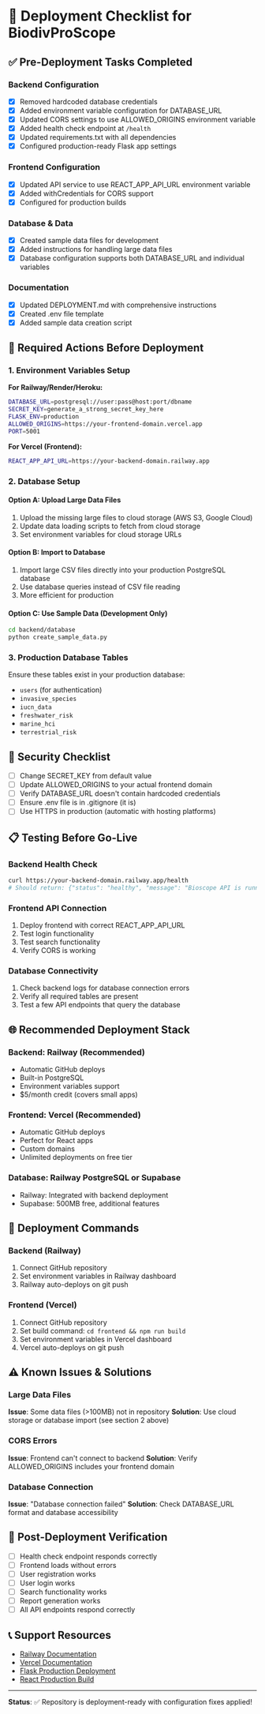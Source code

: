 # 🚀 Deployment Checklist for BiodivProScope

## ✅ Pre-Deployment Tasks Completed

### Backend Configuration
- [x] Removed hardcoded database credentials
- [x] Added environment variable configuration for DATABASE_URL
- [x] Updated CORS settings to use ALLOWED_ORIGINS environment variable
- [x] Added health check endpoint at `/health`
- [x] Updated requirements.txt with all dependencies
- [x] Configured production-ready Flask app settings

### Frontend Configuration
- [x] Updated API service to use REACT_APP_API_URL environment variable
- [x] Added withCredentials for CORS support
- [x] Configured for production builds

### Database & Data
- [x] Created sample data files for development
- [x] Added instructions for handling large data files
- [x] Database configuration supports both DATABASE_URL and individual variables

### Documentation
- [x] Updated DEPLOYMENT.md with comprehensive instructions
- [x] Created .env file template
- [x] Added sample data creation script

## 🔧 Required Actions Before Deployment

### 1. Environment Variables Setup

**For Railway/Render/Heroku:**
```bash
DATABASE_URL=postgresql://user:pass@host:port/dbname
SECRET_KEY=generate_a_strong_secret_key_here
FLASK_ENV=production
ALLOWED_ORIGINS=https://your-frontend-domain.vercel.app
PORT=5001
```

**For Vercel (Frontend):**
```bash
REACT_APP_API_URL=https://your-backend-domain.railway.app
```

### 2. Database Setup

#### Option A: Upload Large Data Files
1. Upload the missing large files to cloud storage (AWS S3, Google Cloud)
2. Update data loading scripts to fetch from cloud storage
3. Set environment variables for cloud storage URLs

#### Option B: Import to Database
1. Import large CSV files directly into your production PostgreSQL database
2. Use database queries instead of CSV file reading
3. More efficient for production

#### Option C: Use Sample Data (Development Only)
```bash
cd backend/database
python create_sample_data.py
```

### 3. Production Database Tables
Ensure these tables exist in your production database:
- `users` (for authentication)
- `invasive_species`
- `iucn_data`
- `freshwater_risk`
- `marine_hci`
- `terrestrial_risk`

## 🚨 Security Checklist

- [ ] Change SECRET_KEY from default value
- [ ] Update ALLOWED_ORIGINS to your actual frontend domain
- [ ] Verify DATABASE_URL doesn't contain hardcoded credentials
- [ ] Ensure .env file is in .gitignore (it is)
- [ ] Use HTTPS in production (automatic with hosting platforms)

## 📋 Testing Before Go-Live

### Backend Health Check
```bash
curl https://your-backend-domain.railway.app/health
# Should return: {"status": "healthy", "message": "Bioscope API is running"}
```

### Frontend API Connection
1. Deploy frontend with correct REACT_APP_API_URL
2. Test login functionality
3. Test search functionality
4. Verify CORS is working

### Database Connectivity
1. Check backend logs for database connection errors
2. Verify all required tables are present
3. Test a few API endpoints that query the database

## 🌐 Recommended Deployment Stack

### Backend: Railway (Recommended)
- Automatic GitHub deploys
- Built-in PostgreSQL
- Environment variables support
- $5/month credit (covers small apps)

### Frontend: Vercel (Recommended)
- Automatic GitHub deploys
- Perfect for React apps
- Custom domains
- Unlimited deployments on free tier

### Database: Railway PostgreSQL or Supabase
- Railway: Integrated with backend deployment
- Supabase: 500MB free, additional features

## 🔄 Deployment Commands

### Backend (Railway)
1. Connect GitHub repository
2. Set environment variables in Railway dashboard
3. Railway auto-deploys on git push

### Frontend (Vercel)
1. Connect GitHub repository
2. Set build command: `cd frontend && npm run build`
3. Set environment variables in Vercel dashboard
4. Vercel auto-deploys on git push

## ⚠️ Known Issues & Solutions

### Large Data Files
**Issue**: Some data files (>100MB) not in repository
**Solution**: Use cloud storage or database import (see section 2 above)

### CORS Errors
**Issue**: Frontend can't connect to backend
**Solution**: Verify ALLOWED_ORIGINS includes your frontend domain

### Database Connection
**Issue**: "Database connection failed"
**Solution**: Check DATABASE_URL format and database accessibility

## 🎉 Post-Deployment Verification

- [ ] Health check endpoint responds correctly
- [ ] Frontend loads without errors
- [ ] User registration works
- [ ] User login works
- [ ] Search functionality works
- [ ] Report generation works
- [ ] All API endpoints respond correctly

## 📞 Support Resources

- [Railway Documentation](https://docs.railway.app)
- [Vercel Documentation](https://vercel.com/docs)
- [Flask Production Deployment](https://flask.palletsprojects.com/en/2.2.x/deploying/)
- [React Production Build](https://create-react-app.dev/docs/deployment/)

---

**Status**: ✅ Repository is deployment-ready with configuration fixes applied!
